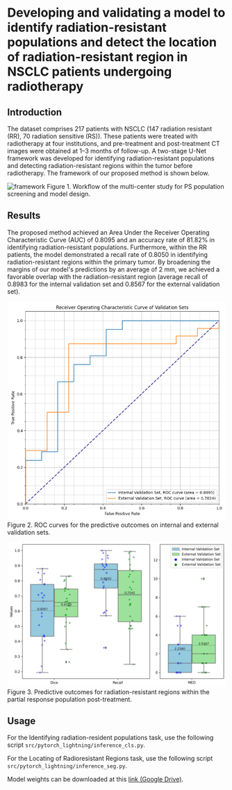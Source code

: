 # Developing and validating a model to identify radiation-resistant populations and detect the location of radiation-resistant region in NSCLC patients undergoing radiotherapy

## Introduction

The dataset comprises 217 patients with NSCLC (147 radiation resistant (RR), 70 radiation sensitive (RS)). These patients were treated with radiotherapy at four institutions, and pre-treatment and post-treatment CT images were obtained at 1–3 months of follow-up. A two-stage U-Net framework was developed for identifying radiation-resistant populations and detecting radiation-resistant regions within the tumor before radiotherapy. The framework of our proposed method is shown below.

![framework](imgs/frame.png)
Figure 1. Workflow of the multi-center study for PS population screening and model design.

## Results

The proposed method achieved an Area Under the Receiver Operating Characteristic Curve (AUC) of 0.8095 and an accuracy rate of 81.82% in identifying radiation-resistant populations. Furthermore, within the RR patients, the model demonstrated a recall rate of 0.8050 in identifying radiation-resistant regions within the primary tumor. By broadening the margins of our model's predictions by an average of 2 mm, we achieved a favorable overlap with the radiation-resistant region (average recall of 0.8983 for the internal validation set and 0.8567 for the external validation set).

![rocs](imgs/rocs.png)
Figure 2. ROC curves for the predictive outcomes on internal and external validation sets.

![seg](imgs/seg_metrics.png)
Figure 3. Predictive outcomes for radiation-resistant regions within the partial response population post-treatment.

## Usage

For the Identifying radiation-resident populations task, use the following script `src/pytorch_lightning/inference_cls.py`.

For the Locating of Radioresistant Regions task, use the following script `src/pytorch_lightning/inference_seg.py`.

Model weights can be downloaded at this [link (Google Drive)](https://drive.google.com/drive/folders/1p_Wxbh0hsQC5u2Aw2988yPaDhHD6GP5Y?usp=share_link).